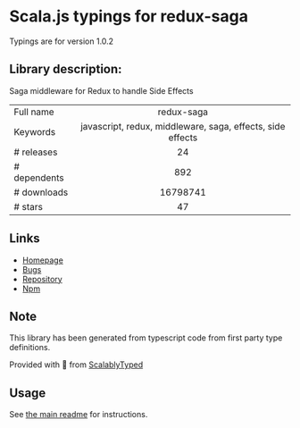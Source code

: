 
# Scala.js typings for redux-saga

Typings are for version 1.0.2

## Library description:
Saga middleware for Redux to handle Side Effects

|                    |                 |
| ------------------ | :-------------: |
| Full name          | redux-saga |
| Keywords           | javascript, redux, middleware, saga, effects, side effects |
| # releases         | 24 |
| # dependents       | 892 |
| # downloads        | 16798741 |
| # stars            | 47 |

## Links
- [Homepage](https://redux-saga.js.org/)
- [Bugs](https://github.com/redux-saga/redux-saga/issues)
- [Repository](https://github.com/redux-saga/redux-saga)
- [Npm](https://www.npmjs.com/package/redux-saga)
    


## Note
This library has been generated from typescript code from first party type definitions.

Provided with :purple_heart: from [ScalablyTyped](https://github.com/oyvindberg/ScalablyTyped)

## Usage
See [the main readme](../../readme.md) for instructions.



